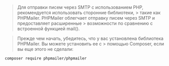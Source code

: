 > Для отправки писем через SMTP с использованием PHP, рекомендуется использовать сторонние библиотеки, > такие как PHPMailer. PHPMailer облегчает отправку писем через SMTP и предоставляет расширенные > возможности по сравнению с встроенной функцией mail().

> Прежде чем начать, убедитесь, что у вас установлена библиотека PHPMailer. Вы можете установить ее с > помощью Composer, если вы еще этого не сделали:

```
composer require phpmailer/phpmailer
```
